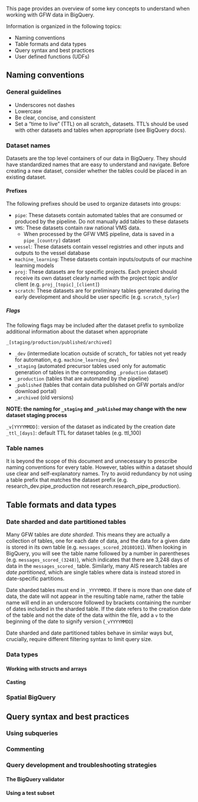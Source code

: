 This page provides an overview of some key concepts to understand when working with GFW data in BigQuery. 

Information is organized in the following topics:
+ Naming conventions
+ Table formats and data types
+ Query syntax and best practices
+ User defined functions (UDFs)

## Naming conventions

### General guidelines
+ Underscores not dashes
+ Lowercase
+ Be clear, concise, and consistent
+ Set a “time to live” (TTL) on all scratch_ datasets. TTL’s should be used with other datasets and tables when appropriate (see BigQuery docs).

### Dataset names
Datasets are the top level containers of our data in BigQuery. They should have standardized names that are easy to understand and navigate. Before creating a new dataset, consider whether the tables could be placed in an existing dataset.

#### Prefixes
The following prefixes should be used to organize datasets into groups:
+ `pipe`: These datasets contain automated tables that are consumed or produced by the pipeline. Do not manually add tables to these datasets
+ `VMS`: These datasets contain raw national VMS data. 
  + When processed by the GFW VMS pipeline, data is saved in a `pipe_[country]` dataset 
+ `vessel`: These datasets contain vessel registries and other inputs and outputs to the vessel database 
+ `machine_learning`: These datasets contain inputs/outputs of our machine learning models
+ `proj`: These datasets are for specific projects. Each project should receive its own dataset clearly named with the project topic and/or client (e.g. `proj_[topic]_[client]`)
+ `scratch`: These datasets are for preliminary tables generated during the early development and should be user specific (e.g. `scratch_tyler`)

##### Flags
The following flags may be included after the dataset prefix to symbolize additional information about the dataset when appropriate

`_[staging/production/published/archived]`
  + `_dev` (intermediate location outside of scratch_ for tables not yet ready for automation, e.g. `machine_learning_dev`)
  + `_staging` (automated precursor tables used only for automatic generation of tables in the corresponding `_production` dataset)
  + `_production` (tables that are automated by the pipeline)
  + `_published` (tables that contain data published on GFW portals and/or download portal)
  + `_archived` (old versions)

**NOTE: the naming for `_staging` and `_published` may change with the new dataset staging process**

`_v[YYYYMMDD]`: version of the dataset as indicated by the creation date
`_ttl_[days]`: default TTL for dataset tables (e.g. ttl_100)

### Table names
It is beyond the scope of this document and unnecessary to prescribe naming conventions for every table. However, tables within a dataset should use clear and self-explanatory names. Try to avoid redundancy by not using a table prefix that matches the dataset prefix (e.g. research_dev.pipe_production not research.research_pipe_production).

## Table formats and data types

### Date sharded and date partitioned tables

Many GFW tables are *date sharded*. This means they are actually a collection of tables, one for each date of data, and the data for a given date is stored in its own table (e.g. `messages_scored_20180101`). When looking in BigQuery, you will see the table name followed by a number in parentheses (e.g. `messages_scored_(3248)`), which indicates that there are 3,248 days of data in the `messages_scored_` table. Similarly, many AIS research tables are *date partitioned*, which are single tables where data is instead stored in date-specific partitions. 

Date sharded tables must end in `_YYYYMMDD`. If there is more than one date of data, the date will not appear in the resulting table name, rather the table name will end in an underscore followed by brackets containing the number of dates included in the sharded table. If the date refers to the creation date of the table and not the date of the data within the file, add a `v` to the beginning of the date to signify version (`_vYYYYMMDD`)

Date sharded and date partitioned tables behave in similar ways but, crucially, require different filtering syntax to limit query size.

### Data types

#### Working with structs and arrays

#### Casting

### Spatial BigQuery 

## Query syntax and best practices

### Using subqueries

### Commenting 

### Query development and troubleshooting strategies

#### The BigQuery validator

#### Using a test subset
